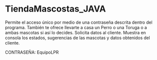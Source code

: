 # TiendaMascostas_JAVA
Permite el acceso único por medio de una contraseña descrita dentro del programa. También te ofrece llevarte a casa un Perro o una Toruga o a ambas mascotas si así lo decides. Solicita datos al cliente. Muestra en consola los estados, sugerencias de las mascotas y datos obtenidos del cliente.              

CONTRASEÑA: EquipoLPR
